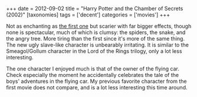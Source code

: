 +++
date = 2012-09-02
title = "Harry Potter and the Chamber of Secrets (2002)"
[taxonomies]
tags = ['decent']
categories = ['movies']
+++

Not as enchanting as [the first one] but scarier with far bigger
effects, though none is spectacular, much of which is clumsy: the
spiders, the snake, and the angry tree. More tiring than the first since
it's more of the same thing. The new ugly slave-like character is
unbearably irritating. It is similar to the Smeagol/Gollum character in
the Lord of the Rings trilogy, only a lot less interesting.

The one character I enjoyed much is that of the owner of the flying car.
Check especially the moment he accidentally celebrates the tale of the
boys' adventures in the flying car. My previous favorite character from
the first movie does not compare, and is a lot less interesting this
time around.

  [the first one]: http://tshepang.net/harry-potter-and-the-sorcerers-stone-2001
